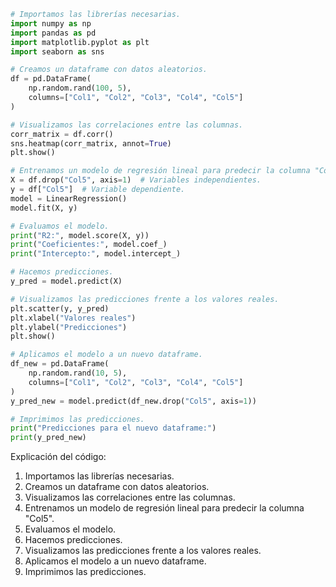 ```python
# Importamos las librerías necesarias.
import numpy as np
import pandas as pd
import matplotlib.pyplot as plt
import seaborn as sns

# Creamos un dataframe con datos aleatorios.
df = pd.DataFrame(
    np.random.rand(100, 5),
    columns=["Col1", "Col2", "Col3", "Col4", "Col5"]
)

# Visualizamos las correlaciones entre las columnas.
corr_matrix = df.corr()
sns.heatmap(corr_matrix, annot=True)
plt.show()

# Entrenamos un modelo de regresión lineal para predecir la columna "Col5".
X = df.drop("Col5", axis=1)  # Variables independientes.
y = df["Col5"]  # Variable dependiente.
model = LinearRegression()
model.fit(X, y)

# Evaluamos el modelo.
print("R2:", model.score(X, y))
print("Coeficientes:", model.coef_)
print("Intercepto:", model.intercept_)

# Hacemos predicciones.
y_pred = model.predict(X)

# Visualizamos las predicciones frente a los valores reales.
plt.scatter(y, y_pred)
plt.xlabel("Valores reales")
plt.ylabel("Predicciones")
plt.show()

# Aplicamos el modelo a un nuevo dataframe.
df_new = pd.DataFrame(
    np.random.rand(10, 5),
    columns=["Col1", "Col2", "Col3", "Col4", "Col5"]
)
y_pred_new = model.predict(df_new.drop("Col5", axis=1))

# Imprimimos las predicciones.
print("Predicciones para el nuevo dataframe:")
print(y_pred_new)
```

Explicación del código:

1. Importamos las librerías necesarias.
2. Creamos un dataframe con datos aleatorios.
3. Visualizamos las correlaciones entre las columnas.
4. Entrenamos un modelo de regresión lineal para predecir la columna "Col5".
5. Evaluamos el modelo.
6. Hacemos predicciones.
7. Visualizamos las predicciones frente a los valores reales.
8. Aplicamos el modelo a un nuevo dataframe.
9. Imprimimos las predicciones.